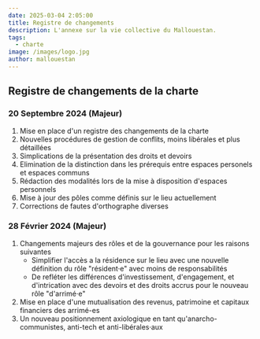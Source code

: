 ```yaml
---
date: 2025-03-04 2:05:00
title: Registre de changements
description: L'annexe sur la vie collective du Mallouestan. 
tags:
  - charte
image: /images/logo.jpg
author: mallouestan
---
```


## Registre de changements de la charte

### 20 Septembre 2024 (Majeur)

1. Mise en place d'un registre des changements de la charte
2. Nouvelles procédures de gestion de conflits, moins libérales et plus détaillées
3. Simplications de la présentation des droits et devoirs
4. Elimination de la distinction dans les prérequis entre espaces personels et espaces communs 
5. Rédaction des modalités lors de la mise à disposition d'espaces personnels
6. Mise à jour des pôles comme définis sur le lieu actuellement
8. Corrections de fautes d'orthographe diverses

### 28 Février 2024 (Majeur)

1. Changements majeurs des rôles et de la gouvernance pour les raisons suivantes
	- Simplifier l'accès a la résidence sur le lieu avec une nouvelle définition du rôle "résident·e" avec moins de responsabilités
	- De refléter les différences d'investissement, d'engagement, et d'intrication avec des devoirs et des droits accrus pour le nouveau rôle "d'arrimé·e"
2. Mise en place d'une mutualisation des revenus, patrimoine et capitaux financiers des arrimé-es 
3. Un nouveau positionnement axiologique en tant qu'anarcho-communistes, anti-tech et anti-libérales·aux
